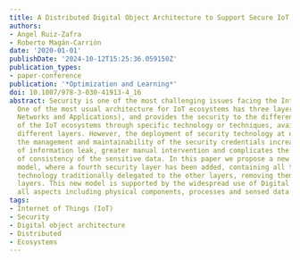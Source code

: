 ```yaml
---
title: A Distributed Digital Object Architecture to Support Secure IoT Ecosystems
authors:
- Angel Ruiz-Zafra
- Roberto Magán-Carrión
date: '2020-01-01'
publishDate: '2024-10-12T15:25:36.059150Z'
publication_types:
- paper-conference
publication: '*Optimization and Learning*'
doi: 10.1007/978-3-030-41913-4_16
abstract: Security is one of the most challenging issues facing the Internet of Things.
  One of the most usual architecture for IoT ecosystems has three layers (Acquisition,
  Networks and Applications), and provides the security to the different elements
  of the IoT ecosystems through specific technology or techniques, available in the
  different layers. However, the deployment of security technology at each layer complicates
  the management and maintainability of the security credentials increasing the risk
  of information leak, greater manual intervention and complicates the maintainability
  of consistency of the sensitive data. In this paper we propose a new architecture
  model, where a fourth security layer has been added, containing all the security
  technology traditionally delegated to the other layers, removing them from other
  layers. This new model is supported by the widespread use of Digital Objects, covering
  all aspects including physical components, processes and sensed data.
tags:
- Internet of Things (IoT)
- Security
- Digital object architecture
- Distributed
- Ecosystems
---
```

